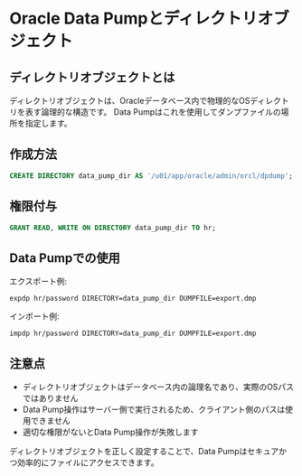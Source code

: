 
# Oracle Data Pumpとディレクトリオブジェクト

## ディレクトリオブジェクトとは
ディレクトリオブジェクトは、Oracleデータベース内で物理的なOSディレクトリを表す論理的な構造です。
Data Pumpはこれを使用してダンプファイルの場所を指定します。
## 作成方法
```sql
CREATE DIRECTORY data_pump_dir AS '/u01/app/oracle/admin/orcl/dpdump';
```

## 権限付与
```sql
GRANT READ, WRITE ON DIRECTORY data_pump_dir TO hr;
```

## Data Pumpでの使用
エクスポート例:
```
expdp hr/password DIRECTORY=data_pump_dir DUMPFILE=export.dmp
```

インポート例:
```
impdp hr/password DIRECTORY=data_pump_dir DUMPFILE=export.dmp
```

## 注意点
- ディレクトリオブジェクトはデータベース内の論理名であり、実際のOSパスではありません
- Data Pump操作はサーバー側で実行されるため、クライアント側のパスは使用できません
- 適切な権限がないとData Pump操作が失敗します

ディレクトリオブジェクトを正しく設定することで、Data Pumpはセキュアかつ効率的にファイルにアクセスできます。

